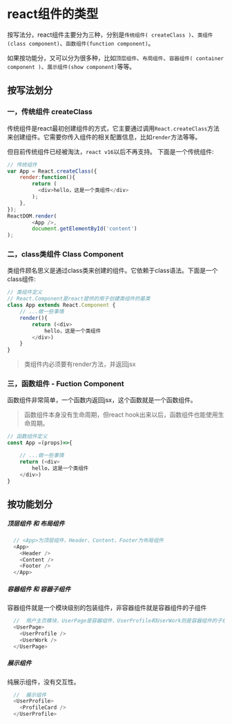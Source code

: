 # react组件的类型

按写法分，react组件主要分为三种，分别是`传统组件( createClass )`、`类组件(class component)`、`函数组件(function component)`。

如果按功能分，又可以分为很多种，比如`顶层组件`、`布局组件`、`容器组件( container component )`、`展示组件(show component)`等等。
  
## 按写法划分
### 一，传统组件  createClass

传统组件是react最初创建组件的方式，它主要通过调用`React.createClass`方法来创建组件。它需要你传入组件的相关配置信息，比如`render`方法等等。

但目前传统组件已经被淘汰，`react v16`以后不再支持。
下面是一个传统组件:
```js
// 传统组件
var App = React.createClass({
    render:function(){
        return (
          <div>hello，这是一个类组件</div>
        );
    },
});
ReactDOM.render(
        <App />,
        document.getElementById('content')
);
```

### 二，class类组件  Class Component  
类组件顾名思义是通过class类来创建的组件。它依赖于class语法。下面是一个class组件:
```js 
// 类组件定义  
// React.Component是react提供的用于创建类组件的基类
class App extends React.Component {  
    // ...做一些事情
    render(){
        return (<div>
            hello，这是一个类组件
        </div>)
    }
}
```
> 类组件内必须要有render方法，并返回jsx


### 三，函数组件 - Fuction Component  
函数组件非常简单，一个函数内返回jsx，这个函数就是一个函数组件。  
> 函数组件本身没有生命周期，但react hook出来以后，函数组件也能使用生命周期。  

```js 
// 函数组件定义
const App =(props)=>{  

    // ...做一些事情
    return (<div>
        hello，这是一个类组件
    </div>)
}
```

## 按功能划分  
##### 顶层组件 和 布局组件
```js
  // <App>为顶层组件，Header、Content、Footer为布局组件
  <App>
    <Header />
    <Content />
    <Footer />
  </App>
```  

##### 容器组件 和 容器子组件
容器组件就是一个模块级别的包装组件，非容器组件就是容器组件的子组件
```js
  //  用户主页模块，UserPage是容器组件，UserProfile和UserWork则是容器组件的子组件
  <UserPage>
    <UserProfile />
    <UserWork />
  </UserPage>
```

##### 展示组件  
纯展示组件，没有交互性。
```js
  //  展示组件
  <UserProfile>
    <ProfileCard />
  </UserProfile>
```
